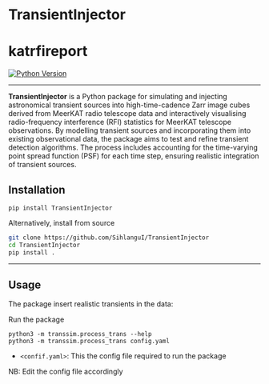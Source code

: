 # TransientInjector

# katrfireport

[![Python Version](https://img.shields.io/badge/python-3.8%2B-blue.svg)](https://www.python.org/downloads/)

---

**TransientInjector** is a Python package for simulating and injecting astronomical transient sources into high-time-cadence Zarr image cubes derived from MeerKAT radio telescope data and interactively visualising radio-frequency interference (RFI) statistics for MeerKAT telescope observations.  By modelling transient sources and incorporating them into existing observational data, the package aims to test and refine transient detection algorithms. The process includes accounting for the time-varying point spread function (PSF) for each time step, ensuring realistic integration of transient sources.

## Installation

```
pip install TransientInjector
```
Alternatively, install from source

```bash
git clone https://github.com/SihlanguI/TransientInjector
cd TransientInjector
pip install .
```

---

## Usage

The package insert realistic transients in the data:

Run the package
```
python3 -m transsim.process_trans --help
python3 -m transsim.process_trans config.yaml

```
- ```<confif.yaml>```: This the config file required to run the package
     

NB: Edit the config file accordingly

